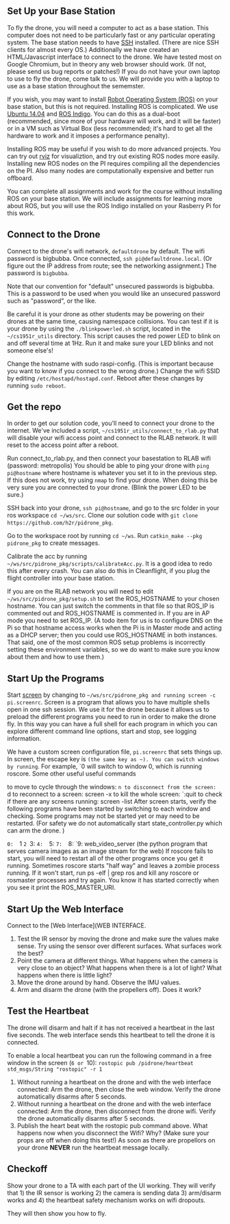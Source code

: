 ## Set Up your Base Station
To fly the drone, you will need a computer to act as a base station. This computer does not need to be particularly fast or any particular operating system. The base station needs to have [SSH](https://en.wikipedia.org/wiki/Secure_Shell) installed. (There are nice SSH clients for almost every OS.) Additionally we have created an HTML/Javascript interface to connect to the drone. We have tested most on Google Chromium, but in theory any web browser should work. (If not, please send us bug reports or patches!) If you do not have your own laptop to use to fly the drone, come talk to us. We will provide you with a laptop to use as a base station throughout the sememster.

If you wish, you may want to install [Robot Operating System (ROS)](http://www.ros.org/)  on your base station, but this is not required. Installing ROS is complicated. We use [Ubuntu 14.04](http://releases.ubuntu.com/14.04/)  and [ROS Indigo](http://wiki.ros.org/indigo). You can do this as a dual-boot (recommended, since more of your hardware will work, and it will be faster) or in a VM such as Virtual Box (less recommended; it's hard to get all the hardware to work and it imposes a performance penalty).

Installing ROS may be useful if you wish to do more advanced projects. You can try out [rviz](http://wiki.ros.org/rviz) for visualiztion, and try out existing ROS nodes more easily. Installing new ROS nodes on the PI requires compiling all the dependencies on the PI. Also many nodes are computationally expensive and better run offboard.

You can complete all assignments and work for the course without installing ROS on your base station. We will include assignments for learning more about ROS, but you will use the ROS Indigo installed on your Rasberry Pi for this work.

## Connect to the Drone
Connect to the drone's wifi network, ``` defaultdrone ``` by default. The wifi password is bigbubba. Once connected, ```ssh pi@defaultdrone.local```. (Or figure out the IP address from route; see the networking assignment.) The password is ```bigbubba```.

Note that our convention for "default" unsecured passwords is bigbubba. This is a password to be used when you would like an unsecured password such as "password", or the like.

Be careful it is your drone as other students may be powering on their drones at the same time, causing namespace collisions. You can test if it is your drone by using the ```./blinkpowerled.sh``` script, located in the ```~/cs1951r_utils``` directory. This script causes the red power LED to blink on and off several time at 1Hz. Run it and make sure your LED blinks and not someone else's!

Change the hostname with sudo raspi-config. (This is important because you want to know if you connect to the wrong drone.) Change the wifi SSID by editing ```/etc/hostapd/hostapd.conf```. Reboot after these changes by running ```sudo reboot```.

## Get the repo
In order to get our solution code, you'll need to connect your drone to the internet. We've included a script, ```~/cs1951r_utils/connect_to_rlab.py``` that will disable your wifi access point and connect to the RLAB network. It will reset to the access point after a reboot.

Run connect_to_rlab.py, and then connect your basestation to RLAB wifi (password: metropolis) You should be able to ping your drone with ```ping pi@hostname``` where hostname is whatever you set it to in the previous step. If this does not work, try using ```nmap``` to find your drone. When doing this be very sure you are connected to your drone. (Blink the power LED to be sure.)

SSH back into your drone, ```ssh pi@hostname```, and go to the src folder in your ros workspace ```cd ~/ws/src```. Clone our solution code with ```git clone https://github.com/h2r/pidrone_pkg```.

Go to the workspace root by running ```cd ~/ws```. Run ```catkin_make --pkg pidrone_pkg``` to create messages.

Calibrate the acc by running ```~/ws/src/pidrone_pkg/scripts/calibrateAcc.py```. It is a good idea to redo this after every crash. You can also do this in Cleanflight, if you plug the flight controller into your base station.

If you are on the RLAB network you will need to edit ```~/ws/src/pidrone_pkg/setup.sh``` to set the ROS_HOSTNAME to your chosen hostname. You can just switch the comments in that file so that ROS_IP is commented out and ROS_HOSTNAME is commented in. If you are in AP mode you need to set ROS_IP. (A todo item for us is to configure DNS on the Pi so that hostname access works when the Pi is in Master mode and acting as a DHCP server; then you could use ROS_HOSTNAME in both instances. That said, one of the most common ROS setup problems is incorrectly setting these environment variables, so we do want to make sure you know about them and how to use them.)

## Start Up the Programs
Start [screen](https://www.gnu.org/software/screen/) by changing to ```~/ws/src/pidrone_pkg and running screen -c pi.screenrc```. Screen is a program that allows you to have multiple shells open in one ssh session. We use it for the drone because it allows us to preload the different programs you need to run in order to make the drone fly. In this way you can have a full shell for each program in which you can explore different command line options, start and stop, see logging information.

We have a custom screen configuration file, ```pi.screenrc``` that sets things up. In screen, the escape key is ` (the same key as ~). You can switch windows by running `<number>. For example, `0 will switch to window 0, which is running roscore. Some other useful useful commands

to move to cycle through the windows: `n
to disconnect from the screen: `d
to reconnect to a screen: screen -x
to kill the whole screen: `:quit
to check if there are any screens running: screen -list
After screen starts, verify the following programs have been started by switching to each window and checking. Some programs may not be started yet or may need to be restarted. (For safety we do not automatically start state_controller.py which can arm the drone. )

`0: 
`1
`2
`3: 
`4: 
`5: 
`7: 
`8: 
`9: web_video_server (the python program that serves camera images as an image stream for the web)
If roscore fails to start, you will need to restart all of the other programs once you get it running. Sometimes roscore starts "half way" and leaves a zombie process running. If it won't start, run ps -elf | grep ros and kill any roscore or rosmaster processes and try again. You know it has started correctly when you see it print the ROS_MASTER_URI.

## Start Up the Web Interface
Connect to the [Web Interface](WEB INTERFACE.

1) Test the IR sensor by moving the drone and make sure the values make sense. Try using the sensor over different surfaces. What surfaces work the best?
2) Point the camera at different things. What happens when the camera is very close to an object? What happens when there is a lot of light? What happens when there is little light?
3) Move the drone around by hand. Observe the IMU values.
4) Arm and disarm the drone (with the propellers off). Does it work?
## Test the Heartbeat
The drone will disarm and halt if it has not received a heartbeat in the last five seconds. The web interface sends this heartbeat to tell the drone it is connected.

To enable a local heartbeat you can run the following command in a free window in the screen (`6 or `10): ```rostopic pub /pidrone/heartbeat std_msgs/String "rostopic" -r 1```

1) Without running a heartbeat on the drone and with the web interface connected: Arm the drone, then close the web window. Verify the drone automatically disarms after 5 seconds.
2) Without running a heartbeat on the drone and with the web interface connected: Arm the drone, then disconnect from the drone wifi. Verify the drone automatically disarms after 5 seconds.
3) Publish the heart beat with the rostopic pub command above. What happens now when you disconnect the Wifi? Why? (Make sure your props are off when doing this test!)
As soon as there are propellors on your drone **NEVER** run the heartbeat message locally.

## Checkoff
Show your drone to a TA with each part of the UI working. They will verify that 1) the IR sensor is working 2) the camera is sending data 3) arm/disarm works and 4) the heartbeat safety mechanism works on wifi dropouts.

They will then show you how to fly.

